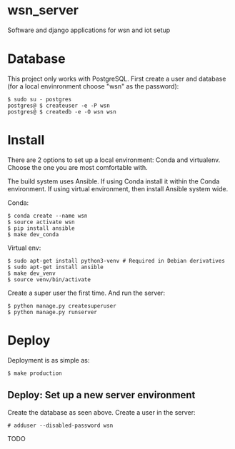 # wsn\_server
Software and django applications for wsn and iot setup

# Database

This project only works with PostgreSQL. First create a user and database
(for a local envinronment choose "wsn" as the password):

    $ sudo su - postgres
    postgres@ $ createuser -e -P wsn
    postgres@ $ createdb -e -O wsn wsn

# Install

There are 2 options to set up a local environment: Conda and virtualenv.
Choose the one you are most comfortable with.

The build system uses Ansible. If using Conda install it within the Conda
environment. If using virtual environment, then install Ansible system wide.

Conda:

    $ conda create --name wsn
    $ source activate wsn
    $ pip install ansible
    $ make dev_conda

Virtual env:

    $ sudo apt-get install python3-venv # Required in Debian derivatives
    $ sudo apt-get install ansible
    $ make dev_venv
    $ source venv/bin/activate

Create a super user the first time. And run the server:

    $ python manage.py createsuperuser
    $ python manage.py runserver

# Deploy

Deployment is as simple as:

    $ make production

## Deploy: Set up a new server environment

Create the database as seen above. Create a user in the server:

    # adduser --disabled-password wsn

TODO

